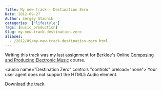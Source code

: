 ```yaml
---
Title: My new track - Destination Zero
Date: 2012-09-27
Author: Sergey Stadnik
categories: ["lifestyle"]
Tags: [music_production]
Slug: my-new-track-destination-zero
aliases:
  - /2012/09/my-new-track-destination-zero.html
---
```


Writing this track was my last assignment for Berklee's Online
[Composing and Producing Electronic Music](http://online.berklee.edu/courses/composing-and-producing-electronic-music-1>) course.

<audio name="Destination Zero" controls "controls" preload="none">
    Your user agent does not support the HTML5 Audio element.
	<source src="http://ozmoroz-pub.s3.amazonaws.com/music/Destination_Zero.mp3" type='audio/mpeg'>
</audio>

<a href="http://ozmoroz-pub.s3.amazonaws.com/music/Destination_Zero.mp3" download target="_blank">Download the track</a>
